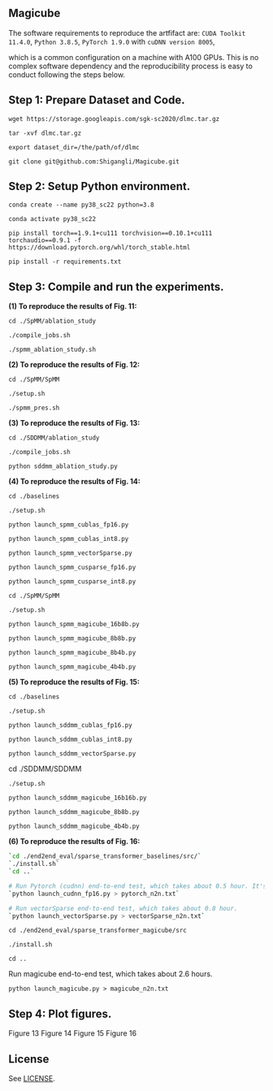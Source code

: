## Magicube

The software requirements to reproduce the artfifact are: `CUDA Toolkit 11.4.0`, `Python 3.8.5`, `PyTorch 1.9.0` with `cuDNN version 8005`,

which is a common configuration on a machine with A100 GPUs. This is no complex software dependency and the reproducibility process is easy to conduct following the steps below.

## Step 1: Prepare Dataset and Code.

`wget https://storage.googleapis.com/sgk-sc2020/dlmc.tar.gz`

`tar -xvf dlmc.tar.gz`

`export dataset_dir=/the/path/of/dlmc`

`git clone git@github.com:Shigangli/Magicube.git`

## Step 2: Setup Python environment.

`conda create --name py38_sc22 python=3.8`

`conda activate py38_sc22`

`pip install torch==1.9.1+cu111 torchvision==0.10.1+cu111 torchaudio==0.9.1 -f https://download.pytorch.org/whl/torch_stable.html`

`pip install -r requirements.txt`

## Step 3: Compile and run the experiments.

**(1) To reproduce the results of Fig. 11:**

`cd ./SpMM/ablation_study`

`./compile_jobs.sh`

`./spmm_ablation_study.sh`

**(2) To reproduce the results of Fig. 12:**

`cd ./SpMM/SpMM`

`./setup.sh`

`./spmm_pres.sh`

**(3) To reproduce the results of Fig. 13:**

`cd ./SDDMM/ablation_study`

`./compile_jobs.sh`

`python sddmm_ablation_study.py`

**(4) To reproduce the results of Fig. 14:**

`cd ./baselines`

`./setup.sh`

`python launch_spmm_cublas_fp16.py`

`python launch_spmm_cublas_int8.py`

`python launch_spmm_vectorSparse.py`

`python launch_spmm_cusparse_fp16.py`

`python launch_spmm_cusparse_int8.py`

`cd ./SpMM/SpMM`

`./setup.sh`

`python launch_spmm_magicube_16b8b.py`

`python launch_spmm_magicube_8b8b.py`

`python launch_spmm_magicube_8b4b.py`

`python launch_spmm_magicube_4b4b.py`

**(5) To reproduce the results of Fig. 15:**

`cd ./baselines`

`./setup.sh`

`python launch_sddmm_cublas_fp16.py`

`python launch_sddmm_cublas_int8.py`

`python launch_sddmm_vectorSparse.py`

cd ./SDDMM/SDDMM

`./setup.sh`

`python launch_sddmm_magicube_16b16b.py`

`python launch_sddmm_magicube_8b8b.py`

`python launch_sddmm_magicube_4b4b.py`

**(6) To reproduce the results of Fig. 16:**

  
```bash
`cd ./end2end_eval/sparse_transformer_baselines/src/`
`./install.sh`
`cd ..`

# Run Pytorch (cudnn) end-to-end test, which takes about 0.5 hour. It's all right if it reports Out-of-Memory error during the evaluation.
`python launch_cudnn_fp16.py > pytorch_n2n.txt`

# Run vectorSparse end-to-end test, which takes about 0.8 hour.
`python launch_vectorSparse.py > vectorSparse_n2n.txt`
``` 

`cd ./end2end_eval/sparse_transformer_magicube/src`

`./install.sh`

`cd ..`

Run magicube end-to-end test, which takes about 2.6 hours.

`python launch_magicube.py > magicube_n2n.txt`


## Step 4: Plot figures.
Figure 13
Figure 14
Figure 15
Figure 16


## License

See [LICENSE](LICENSE).
